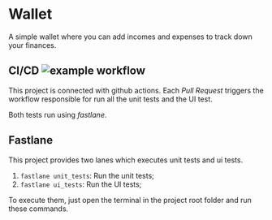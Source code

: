 # Wallet 
A simple wallet where you can add incomes and expenses to track down your finances.

## CI/CD ![example workflow](https://github.com/pedrofveloso/wallet/actions/workflows/ios.yml/badge.svg)
This project is connected with github actions. Each *Pull Request* triggers the workflow responsible for run all the unit tests and the UI test. 

Both tests run using *fastlane*.

## Fastlane
This project provides two lanes which executes unit tests and ui tests.

1. `fastlane unit_tests`: Run the unit tests;
2. `fastlane ui_tests`: Run the UI tests;

To execute them, just open the terminal in the project root folder and run these commands.

